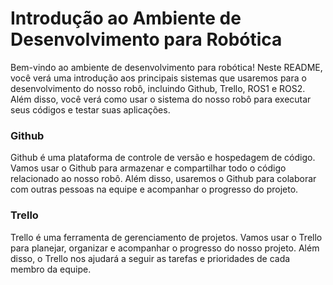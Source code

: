 # Introdução ao Ambiente de Desenvolvimento para Robótica

Bem-vindo ao ambiente de desenvolvimento para robótica! Neste README, você verá uma introdução aos principais sistemas que usaremos para o desenvolvimento do nosso robô, incluindo Github, Trello, ROS1 e ROS2. Além disso, você verá como usar o sistema do nosso robô para executar seus códigos e testar suas aplicações.

### Github
Github é uma plataforma de controle de versão e hospedagem de código. Vamos usar o Github para armazenar e compartilhar todo o código relacionado ao nosso robô. Além disso, usaremos o Github para colaborar com outras pessoas na equipe e acompanhar o progresso do projeto.

### Trello
Trello é uma ferramenta de gerenciamento de projetos. Vamos usar o Trello para planejar, organizar e acompanhar o progresso do nosso projeto. Além disso, o Trello nos ajudará a seguir as tarefas e prioridades de cada membro da equipe.
